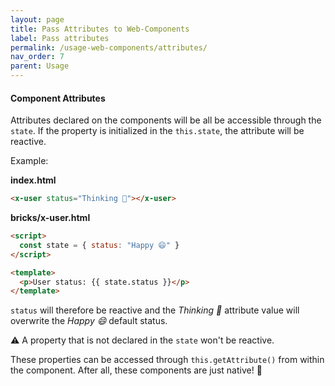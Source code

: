 ```yaml
---
layout: page
title: Pass Attributes to Web-Components
label: Pass attributes
permalink: /usage-web-components/attributes/
nav_order: 7
parent: Usage
---
```


#### Component Attributes

Attributes declared on the components will be all be accessible through the `state`.
If the property is initialized in the `this.state`, the attribute will be reactive.

Example:

__index.html__
```html
<x-user status="Thinking 🤔"></x-user>
```

__bricks/x-user.html__
```html
<script>
  const state = { status: "Happy 😄" }
</script>

<template>
  <p>User status: {{ state.status }}</p>
</template>
```

`status` will therefore be reactive and the _Thinking 🤔_ attribute value will overwrite the _Happy 😄_ default status.

⚠️ A property that is not declared in the `state` won't be reactive.

These properties can be accessed through `this.getAttribute()` from within the component.
After all, these components are just native! 🏡
